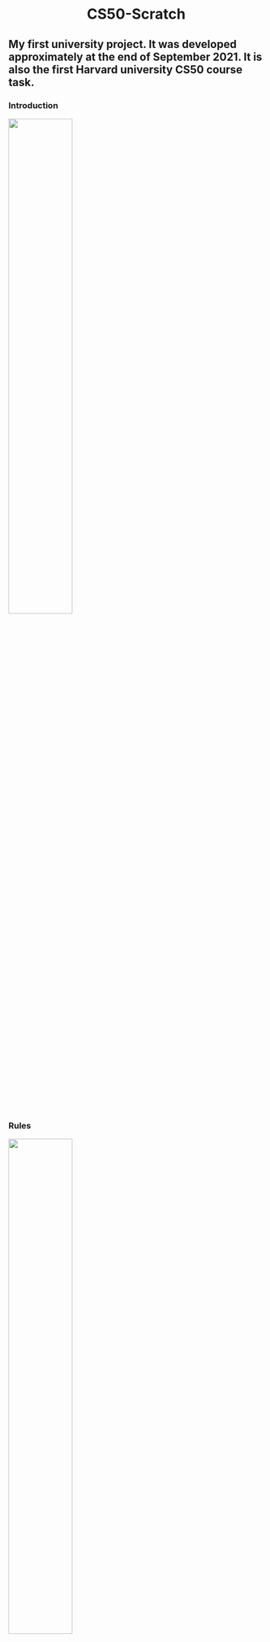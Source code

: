 <h1 align="center">CS50-Scratch</h1>

<h2>My first university project. It was developed approximately at the end of September 2021. It is also the first Harvard university CS50 course task.</h1>

<h3>Introduction</h3>
<img src="https://user-images.githubusercontent.com/65392617/198009211-6b391b1f-b1af-4797-9075-5f0ef67ce6ba.png" width="50%" height="50%" margin-left="auto" margin-right="auto">

<h3>Rules</h3>
<img src="https://user-images.githubusercontent.com/65392617/198009303-3a8c4fbe-b648-4044-8604-3038846f52cc.png" width="50%" height="50%" margin-left="auto" margin-right="auto">

<h3>Game modes</h3>
<img src="https://user-images.githubusercontent.com/65392617/198009381-a7ed609c-619c-44a3-a884-3b2873f8b300.png" width="50%" height="50%" margin-left="auto" margin-right="auto">
<img src="https://user-images.githubusercontent.com/65392617/198009609-a68f9d4b-1f01-48ff-b7ba-c4a29f5d28c2.png" width="50%" height="50%" margin-left="auto" margin-right="auto">

<h3>Gameplay</h3>
<img src="https://user-images.githubusercontent.com/65392617/198010726-b7ed7b2b-09bc-431f-8085-0f4afa8746f0.png" width="50%" height="50%" margin-left="auto" margin-right="auto">
<img src="https://user-images.githubusercontent.com/65392617/198009752-61ca985d-68b8-4553-b6b6-5922e970a12d.png" width="50%" height="50%" margin-left="auto" margin-right="auto">
<img src="https://user-images.githubusercontent.com/65392617/198010299-4b49455c-907b-43ba-aef8-83a5bdc96aff.png" width="50%" height="50%" margin-left="auto" margin-right="auto">
<img src="https://user-images.githubusercontent.com/65392617/198010592-29fa3afb-2561-444d-a573-241d8563f4b8.png" width="50%" height="50%" margin-left="auto" margin-right="auto">
<img src="https://user-images.githubusercontent.com/65392617/198011626-36b2d11e-ca5c-42b7-a27f-3c68d0813e90.png" width="50%" height="50%" margin-left="auto" margin-right="auto">

<h3>Game endings</h3>
<img src="https://user-images.githubusercontent.com/65392617/198010385-0aae608f-1cb6-4974-afef-92270124c32d.png" width="50%" height="50%" margin-left="auto" margin-right="auto">
<img src="https://user-images.githubusercontent.com/65392617/198026671-d408f807-7e1f-4a5a-b533-2b12b81c32e3.png" width="50%" height="50%" margin-left="auto" margin-right="auto">

